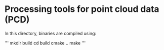 Processing tools for point cloud data (PCD)
===

In  this directory, binaries are compiled using:

'''
mkdir build
cd build
cmake ..
make
'''